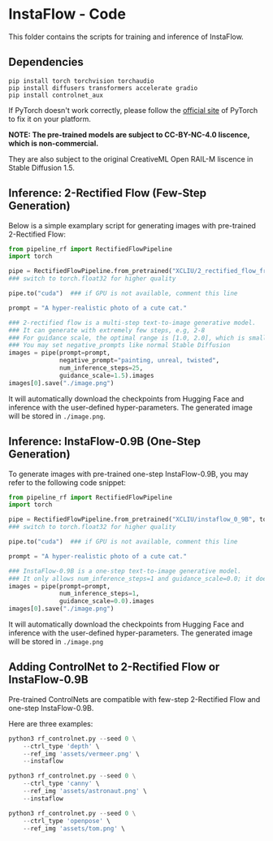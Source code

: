# InstaFlow - Code

This folder contains the scripts for training and inference of InstaFlow. 

## Dependencies


```
pip install torch torchvision torchaudio
pip install diffusers transformers accelerate gradio
pip install controlnet_aux
```

If PyTorch doesn't work correctly, please follow the [official site](https://pytorch.org/get-started/locally/) of PyTorch to fix it on your platform.

**NOTE: The pre-trained models are subject to CC-BY-NC-4.0 liscence, which is non-commercial.**

They are also subject to the original CreativeML Open RAIL-M liscence in Stable Diffusion 1.5.

## Inference: 2-Rectified Flow (Few-Step Generation)

Below is a simple examplary script for generating images with pre-trained 2-Rectified Flow:

```py
from pipeline_rf import RectifiedFlowPipeline
import torch

pipe = RectifiedFlowPipeline.from_pretrained("XCLIU/2_rectified_flow_from_sd_1_5", torch_dtype=torch.float16) 
### switch to torch.float32 for higher quality

pipe.to("cuda")  ### if GPU is not available, comment this line

prompt = "A hyper-realistic photo of a cute cat."

### 2-rectified flow is a multi-step text-to-image generative model.
### It can generate with extremely few steps, e.g, 2-8
### For guidance scale, the optimal range is [1.0, 2.0], which is smaller than normal Stable Diffusion.
### You may set negative_prompts like normal Stable Diffusion
images = pipe(prompt=prompt, 
              negative_prompt="painting, unreal, twisted", 
              num_inference_steps=25, 
              guidance_scale=1.5).images 
images[0].save("./image.png")
```

It will automatically download the checkpoints from Hugging Face and inference with the user-defined hyper-parameters. The generated image will be stored in ```./image.png```. 

## Inference: InstaFlow-0.9B (One-Step Generation)

To generate images with pre-trained one-step InstaFlow-0.9B, you may refer to the following code snippet:
```py
from pipeline_rf import RectifiedFlowPipeline
import torch

pipe = RectifiedFlowPipeline.from_pretrained("XCLIU/instaflow_0_9B", torch_dtype=torch.float16) 
### switch to torch.float32 for higher quality

pipe.to("cuda")  ### if GPU is not available, comment this line

prompt = "A hyper-realistic photo of a cute cat."

### InstaFlow-0.9B is a one-step text-to-image generative model.
### It only allows num_inference_steps=1 and guidance_scale=0.0; it does not support negative prompts (for now)
images = pipe(prompt=prompt, 
              num_inference_steps=1, 
              guidance_scale=0.0).images 
images[0].save("./image.png")
```

It will automatically download the checkpoints from Hugging Face and inference with the user-defined hyper-parameters. The generated image will be stored in ```./image.png```

## Adding ControlNet to 2-Rectified Flow or InstaFlow-0.9B
Pre-trained ControlNets are compatible with few-step 2-Rectified Flow and one-step InstaFlow-0.9B.

Here are three examples:
```py
python3 rf_controlnet.py --seed 0 \
    --ctrl_type 'depth' \
    --ref_img 'assets/vermeer.png' \
    --instaflow

python3 rf_controlnet.py --seed 0 \
    --ctrl_type 'canny' \
    --ref_img 'assets/astronaut.png' \
    --instaflow

python3 rf_controlnet.py --seed 0 \
    --ctrl_type 'openpose' \
    --ref_img 'assets/tom.png' \
```

